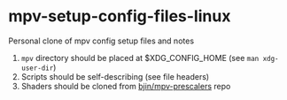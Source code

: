 # mpv-setup-config-files-linux
Personal clone of mpv config setup files and notes

1. `mpv` directory should be placed at $XDG_CONFIG_HOME (see `man xdg-user-dir`)
2. Scripts should be self-describing (see file headers)
3. Shaders should be cloned from [bjin/mpv-prescalers](https://github.com/bjin/mpv-prescalers) repo
